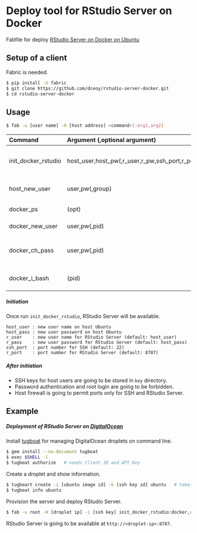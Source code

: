 Deploy tool for RStudio Server on Docker
========================================

Fabfile for deploy [RStudio Server on Docker on Ubuntu](https://github.com/dceoy/rstudio-server-docker)

Setup of a client
-----------------

Fabric is needed.

```sh
$ pip install -U fabric
$ git clone https://github.com/dceoy/rstudio-server-docker.git
$ cd rstudio-server-docker
```

Usage
-----

```sh
$ fab -u [user name] -H [host address] <command>[:arg1,arg2]
```

| Command             | Argument (,optional argument)                   | Description                      |
|:--------------------|:------------------------------------------------|:---------------------------------|
| init_docker_rstudio | host_user,host_pw(,r_user,r_pw,ssh_port,r_port) | Set up Docker and RStudio Server |
| host_new_user       | user,pw(,group)                                 | Add a host user with SSH keys    |
| docker_ps           | (opt)                                           | Print Docker ps                  |
| docker_new_user     | user,pw(,pid)                                   | Add a user on Docker             |
| docker_ch_pass      | user,pw(,pid)                                   | Change a user password on Docker |
| docker_i_bash       | (pid)                                           | Run bash on Docker (interactive) |

##### Initiation

Once run `init_docker_rstudio`, RStudio Server will be available.

    host_user : new user name on host Ubuntu  
    host_pass : new user password on host Ubuntu  
    r_user    : new user name for RStudio Server (default: host_user)  
    r_pass    : new user password for RStudio Server (default: host_pass)  
    ssh_port  : port number for SSH (default: 22)  
    r_port    : port number for RStudio Server (default: 8787)

##### After initiation

- SSH keys for host users are going to be stored in `key` directory.
- Password authentication and root login are going to be forbidden.
- Host firewall is going to permit ports only for SSH and RStudio Server.

Example
-------

##### Deployment of RStudio Server on [DigitalOcean](https://www.digitalocean.com/?refcode=2b30b7b68ac5)

Install [tugboat](https://github.com/pearkes/tugboat) for managing DigitalOcean droplets on command line.

```sh
$ gem install --no-document tugboat
$ exec $SHELL -l
$ tugboat authorize   # needs Client ID and API Key
```

Create a droplet and show information.

```sh
$ tugboart create -i [ubuntu image id] -k [ssh key id] ubuntu   # takes about 1 minute
$ tugboat info ubuntu
```

Provision the server and deploy RStudio Server.

```sh
$ fab -u root -H [droplet ip] -i [ssh key] init_docker_rstudio:docker,rstudio
```

RStudio Server is going to be available at `http://<droplet-ip>:8787`.
